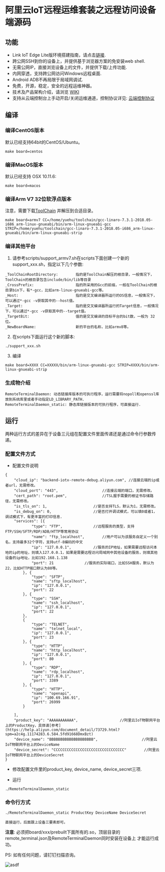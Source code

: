 # 阿里云IoT远程运维套装之远程访问设备端源码

## 功能

* Link IoT Edge Lite版环境搭建指南，请点击[链接](https://github.com/alibaba/iot_remote_access/wiki/Link-IoT-Lite%E7%89%88%E7%8E%AF%E5%A2%83%E6%90%AD%E5%BB%BA%E6%8C%87%E5%8D%97).
* 跨公网SSH到你的设备上，并提供基于浏览器方案的免安装web shell.
* 无需公网IP，直接浏览设备上的文件，并提供下载/上传功能.
* 内网穿透，支持跨公网访问Windows远程桌面.
* Android ADB不再局限于局域网调试.
* 免费，开源，稳定，安全的远程运维神器。
* 技术及产品架构介绍，请浏览 [WIKI](https://github.com/alibaba/iot_remote_access/wiki)
* 支持从云端控制台上手动开启/关闭运维通道，控制协议详见: [云端控制协议](https://github.com/alibaba/iot_remote_access/blob/master/docs/protocol-cloud.md)
## 编译

### 编译CentOS版本

默认已经支持64bit的CentOS/Ubuntu。

`make board=centos`

### 编译MacOS版本

默认已经支持 OSX 10.11.6:

`make board=macos`

### 编译Arm V7 32位软浮点版本

注意，需要下载[ToolChain](https://releases.linaro.org/components/toolchain/binaries/latest-7/arm-linux-gnueabi/gcc-linaro-7.3.1-2018.05-i686_arm-linux-gnueabi.tar.xz) 并解压到合适目录。

`make board=armv7 CC=/home/yuehu/toolchain/gcc-linaro-7.3.1-2018.05-i686_arm-linux-gnueabi/bin/arm-linux-gnueabi-gcc STRIP=/home/yuehu/toolchain/gcc-linaro-7.3.1-2018.05-i686_arm-linux-gnueabi/bin/arm-linux-gnueabi-strip`

### 编译其他平台

1. 请参考scripts/support_armv7.sh在scripts下面创建一个新的support_xxx.sh，指定以下几个参数:

```
_ToolChainRootDirectory:        指的是ToolChain解压的根目录，一般情况下，ToolChain的根目录包含include/bin/lib等目录
_CrossPrefix:                   指的所采用的Gcc的前缀，一般在ToolChain的根目录bin下，有*-gcc，比如arm-linux-gnueabi-gcc等。
_Host:                          指的是交叉编译器所运行的OS信息，一般情况下，可以通过*-gcc -v获取其中的--host值。
_Target:                        指的是交叉编译器所运行的Target信息，一般情况下，可以通过*-gcc -v获取其中的--target值。
_TargetBit:                     值的是交叉编译的目标平台的bit数，一般为 32位。
_NewBoardName:                  新的平台的名称，比如armv8等。

```
2. 在scripts下面运行这个新的脚本:

`./support_xxx.sh`

3. 编译

`make board=XXXX CC=XXXXX/bin/arm-linux-gnueabi-gcc STRIP=XXXX/bin/arm-linux-gnueabi-strip`

### 生成物介绍

```
RemoteTerminalDaemon: 动态链接库版本的可执行程序，运行需要将nopoll和openssl库放到系统库里或者手动指定LD_LIBRARY_PATH.
RemoteTerminalDaemon_static: 静态库链接版本的可执行程序，可直接运行. 
```

## 运行
两种运行方式的差异在于设备三元组在配置文件里面传递还是通过命令行参数传递。
### 配置文件方式

* 配置文件说明

```shell
{
	"cloud_ip": "backend-iotx-remote-debug.aliyun.com",	//连接云端的ip或者url，无需修改。
	"cloud_port": "443",					//连接云端的端口，无需修改。
	"cert_path": "root.pem",				//TSL握手需要的根证书存储路径，无需修改。
	"is_tls_on": 1,						//是否支持TLS，默认为1，无需修改。
	"is_debug_on": 0,					//是否打开调试模式，可以填0或者1，调试模式下，有更丰富的打印信息.
	"services": [{
			"type": "FTP", 				//远程服务的类型，支持FTP/SSH/SFTP/RDP/ADB/HTTP等常用协议
			"name": "ftp_localhost",		//用户可以为该服务自定义一个别名，支持最多32个字符，支持utf-8编码的中文
			"ip": "127.0.0.1",			//服务的IP地址，如果需要远程访问本地的ip的地址，则填入127.0.0.1，如果是需要远程访问局域网中其他设备的服务，则填其他设备的ip地址，比如192.168.1.138
			"port": 21				//服务的实际端口，比如SSH服务，默认为22，比如HTTP端口默认为80等。
		}, {
			"type": "SFTP",
			"name": "sftp_localhost",
			"ip": "127.0.0.1",
			"port": 22
		}, {
			"type": "SSH",
			"name": "ssh_localhost",
			"ip": "127.0.0.1",
			"port": 22
		},
		{
			"type": "TELNET",
			"name": "telnet_local",
			"ip": "127.0.0.1",
			"port": 23
		}, {
			"type": "HTTP",
			"name": "http_localhost",
			"ip": "127.0.0.1",
			"port": 80
		}, {
			"type": "RDP",
			"name": "rdp_localhost",
			"ip": "127.0.0.1",
			"port": 3389
		}, {
			"type": "HTTP",
			"name": "openapi",
			"ip": "100.69.166.91",
			"port": 26999
		}

	],
	"product_key": "AAAAAAAAAAA",		            //阿里云IoT物联网平台上的ProductKey，具体请[参考](https://help.aliyun.com/document_detail/73729.html?spm=a2c4g.11174283.6.584.5fd91668DmxBzt)
	"device_name": "BBBBBBBBBBBBBBBBBBBB",	                  //阿里云IoT物联网平台上的DeviceName
	"device_secret": "CCCCCCCCCCCCCCCCCCCCCCCCCCCCCCCC"        //阿里云IoT物联网平台上的DeviceSecret
}

```
* 修改配置文件里的product_key, device_name, device_secret三项.

* 运行

```shell
./RemoteTerminalDaemon_static
```

### 命令行方式 
```shell
./RemoteTerminalDaemon_static ProductKey DeviceName DeviceSecret

直接运行，后面跟上设备三要素即可。
```

**注意**: 必须把board/xxx/prebuilt下面所有的.so，顶层目录的remote_terminal.json及RemoteTerminalDaemon同时安装在设备上
才能运行成功。

PS: 如有任何问题，请钉钉扫描咨询。

![asdf](https://cdn.nlark.com/yuque/0/2019/png/209889/1557036285725-d78069dc-d886-4b0f-b500-78be1f7377f2.png)

